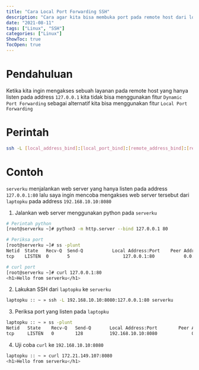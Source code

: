 ```yaml
---
title: "Cara Local Port Forwarding SSH"
description: "Cara agar kita bisa membuka port pada remote host dari localhost"
date: "2021-08-11"
tags: ["Linux", "SSH"]
categories: ["Linux"]
ShowToc: true
TocOpen: true
---
```


# Pendahuluan
Ketika kita ingin mengakses sebuah layanan pada remote host yang hanya listen pada address `127.0.0.1` kita tidak bisa menggunakan fitur `Dynamic Port Forwarding` sebagai alternatif kita bisa menggunakan fitur `Local Port Forwarding`

# Perintah
```bash
ssh -L [local_address_bind]:[local_port_bind]:[remote_address_bind]:[remote_port_bind] <remote_host>
```

# Contoh
`serverku` menjalankan web server yang hanya listen pada address `127.0.0.1:80` lalu saya ingin mencoba mengakses web server tersebut dari `laptopku` pada address `192.168.10.10:8080`

1. Jalankan web server menggunakan python pada `serverku`
```bash
# Perintah python
[root@serverku ~]# python3 -m http.server --bind 127.0.0.1 80

# Periksa port 
[root@serverku ~]# ss -plunt 
Netid  State   Recv-Q  Send-Q           Local Address:Port    Peer Address:Port
tcp    LISTEN  0       5                    127.0.0.1:80           0.0.0.0:*     users:(("python3",pid=1999160,fd=3))

# curl port
[root@serverku ~]# curl 127.0.0.1:80
<h1>Hello from serverku</h1>
```

2. Lakukan SSH dari `laptopku` ke `serverku`
```bash
laptopku :: ~ » ssh -L 192.168.10.10:8080:127.0.0.1:80 serverku
```

3. Periksa port yang listen pada `laptopku`
```bash
laptopku :: ~ » ss -plunt
Netid   State    Recv-Q   Send-Q       Local Address:Port        Peer Address:Port   Process
tcp     LISTEN   0        128          192.168.10.10:8080             0.0.0.0:*       users:(("ssh",pid=8675,fd=4))
```

4. Uji coba `curl` ke `192.168.10.10:8080`
```bash
laptopku :: ~ » curl 172.21.149.107:8080
<h1>Hello from serverku</h1>
```